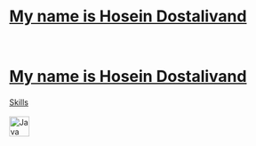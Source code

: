 <a class= "headding-Link" href="#may-name-is-hosein-dostalivand"><h1>My name is Hosein Dostalivand</h1>
<svg class="octicon octicon-link" viewBox="0 0 16 16" version="1.1" width="16" height="16" aria-hidden="true"></svg>
<a class= "headding-Link" href="#may-name-is-hosein-dostalivand"><h1>My name is Hosein Dostalivand</h1>

<a class="heading-link" href="#skills">Skills<svg class="octicon octicon-link" viewBox="0 0 16 16" version="1.1" width="16" height="16" aria-hidden="true"></svg></a><br><br>
<img src="https://raw.githubusercontent.com/danielcranney/readme-generator/main/public/icons/skills/java-colored.svg" width="36" height="36" alt="Java" style="max-width: 100%">
